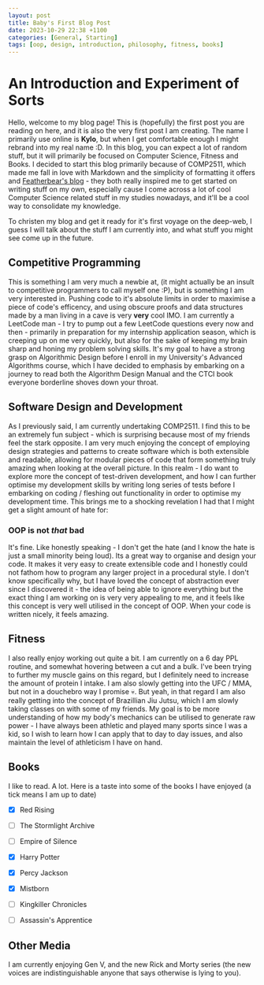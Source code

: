 ```yaml
---
layout: post
title: Baby's First Blog Post 
date: 2023-10-29 22:38 +1100
categories: [General, Starting]
tags: [oop, design, introduction, philosophy, fitness, books]
---
```


# An Introduction and Experiment of Sorts

Hello, welcome to my blog page! This is (hopefully) the first post you are reading on here, and it is also the very first post I am creating. The name I primarily use online is **Kylo**, but when I get comfortable enough I might rebrand into my real name :D. In this blog, you can expect a lot of random stuff, but it will primarily be focused on Computer Science, Fitness and Books. I decided to start this blog primarily because of COMP2511, which made me fall in love with Markdown and the simplicity of formatting it offers and [Featherbear's blog](https://featherbear.cc/) - they both really inspired me to get started on writing stuff on my own, especially cause I come across a lot of cool Computer Science related stuff in my studies nowadays, and it'll be a cool way to consolidate my knowledge. 

To christen my blog and get it ready for it's first voyage on the deep-web, I guess I will talk about the stuff I am currently into, and what stuff you might see come up in the future. 

## Competitive Programming 

This is something I am very much a newbie at, (it might actually be an insult to competitive programmers to call myself one :P), but is something I am very interested in. Pushing code to it's absolute limits in order to maximise a piece of code's efficency, and using obscure proofs and data structures made by a man living in a cave is very **very** cool IMO. I am currently a LeetCode man - I try to pump out a few LeetCode questions every now and then - primarily in preparation for my internship application season, which is creeping up on me very quickly, but also for the sake of keeping my brain sharp and honing my problem solving skills. It's my goal to have a strong grasp on Algorithmic Design before I enroll in my University's Advanced Algorithms course, which I have decided to emphasis by embarking on a journey to read both the Algorithm Design Manual and the CTCI book everyone borderline shoves down your throat. 

## Software Design and Development 

As I previously said, I am currently undertaking COMP2511. I find this to be an extremely fun subject - which is surprising because most of my friends feel the stark opposite. I am very much enjoying the concept of employing design strategies and patterns to create software which is both extensible and readable, allowing for modular pieces of code that form something truly amazing when looking at the overall picture. In this realm - I do want to explore more the concept of test-driven development, and how I can further optimise my development skills by writing long series of tests before I embarking on coding / fleshing out functionality in order to optimise my development time. This brings me to a shocking revelation I had that I might get a slight amount of hate for: 

### OOP is not *that* bad

It's fine. Like honestly speaking - I don't get the hate (and I know the hate is just a small minority being loud). Its a great way to organise and design your code. It makes it very easy to create extensible code and I honestly could not fathom how to program any larger project in a procedural style. I don't know specifically why, but I have loved the concept of abstraction ever since I discovered it - the idea of being able to ignore everything but the exact thing I am working on is very very appealing to me, and it feels like this concept is very well utilised in the concept of OOP. When your code is written nicely, it feels amazing. 

## Fitness 

I also really enjoy working out quite a bit. I am currently on a 6 day PPL routine, and somewhat hovering between a cut and a bulk. I've been trying to further my muscle gains on this regard, but I definitely need to increase the amount of protein I intake. I am also slowly getting into the UFC / MMA, but not in a douchebro way I promise :skull:. But yeah, in that regard I am also really getting into the concept of Brazillian Jiu Jutsu, which I am slowly taking classes on with some of my friends. My goal is to be more understanding of how my body's mechanics can be utilised to generate raw power - I have always been athletic and played many sports since I was a kid, so I wish to learn how I can apply that to day to day issues, and also maintain the level of athleticism I have on hand. 

## Books 

I like to read. A lot. Here is a taste into some of the books I have enjoyed (a tick means I am up to date)

- [x] Red Rising 
- [ ] The Stormlight Archive 
- [ ] Empire of Silence 
- [x] Harry Potter
- [x] Percy Jackson 
- [x] Mistborn
- [ ] Kingkiller Chronicles 
- [ ] Assassin's Apprentice 


## Other Media 

I am currently enjoying Gen V, and the new Rick and Morty series (the new voices are indistinguishable anyone that says otherwise is lying to you). 


